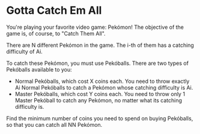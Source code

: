 # Gotta Catch Em All

You're playing your favorite video game: Pekómon!
The objective of the game is, of course, to "Catch Them All".

There are N different Pekómon in the game. The i-th of them has a catching difficulty of Ai​.

To catch these Pekómon, you must use Pekóballs. There are two types of Pekóballs available to you:

- Normal Pekóballs, which cost X coins each. You need to throw exactly Ai​ Normal Pekóballs to catch a Pekómon whose catching difficulty is Ai​.
- Master Pekóballs, which cost Y coins each. You need to throw only 1 Master Pekóball to catch any Pekómon, no matter what its catching difficulty is.

Find the minimum number of coins you need to spend on buying Pekóballs, so that you can catch all NN Pekómon.
